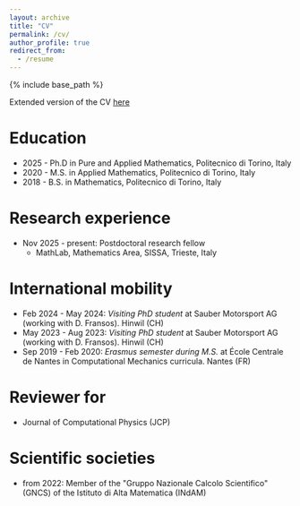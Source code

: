 ```yaml
---
layout: archive
title: "CV"
permalink: /cv/
author_profile: true
redirect_from:
  - /resume
---
```


{% include base_path %}

Extended version of the CV <a href="/files/Davide_Oberto_CV.pdf" target="_blank">here</a>



Education
======
* 2025 - Ph.D in Pure and Applied Mathematics, Politecnico di Torino, Italy
* 2020 - M.S. in Applied Mathematics, Politecnico di Torino, Italy 
* 2018 - B.S. in Mathematics, Politecnico di Torino, Italy

Research experience
=====
* Nov 2025 - present: Postdoctoral research fellow
  * MathLab, Mathematics Area, SISSA, Trieste, Italy

  
International mobility
=====
* Feb 2024 - May 2024: <em>Visiting PhD student</em> at Sauber Motorsport AG (working with D. Fransos). Hinwil (CH)
* May 2023 - Aug 2023: <em>Visiting PhD student</em> at Sauber Motorsport AG (working with D. Fransos). Hinwil (CH)
* Sep 2019 - Feb 2020: <em>Erasmus semester during M.S.</em> at École Centrale de Nantes in Computational Mechanics curricula. Nantes (FR)


<!-- continua a modificare

Project participations
=====
* <em>"RETURN - multi-Risk sciEnce for resilienT commUnities undeR a changiNg climate"</em> project, MUR-PNRR  Extended Partnership PE3 on Natural Risks Next-Generation EU (Scientific head Antonia Larese)

* Research Unit <em>“Vector- and Tensor-Valued Surface PDEs” (FOR 3013)</em>, German Research Foundation DFG (PI Axel Voigt)

* <em>"NEMESIS - NumErical MEthods for the SImulation of the impact of extreme hazards on
Structures and landscape"</em> project, University of Padua (PI Antonia Larese)

* <em>"HYDROSEM: Fluvial and tidal meanders of the Venetian-Po plain: from hydrodynamics to stratigraphy”</em> project (Progetto di Eccellenza CARIPARO 2017, PI Massimiliano Ghinassi)

* UniPD-SID-2016 project <em>“Approximation and discretization of PDEs on Manifolds for Environmental Modeling”</em>, University of Padua (PI Mario Putti)

Awards and fellowships
=====
* 2020: Nomination from the Doctoral School of Mathematical Sciences (University of Padua) to the national prize “con.Science”

* 2018: Grant for a (6 months) period abroad from “Fondazione Ing. Aldo Gini”

* 2014: <em>ERASMUS+ Programme</em> scholarship for a (1 semester) period abroad -->

Reviewer for
=====
* Journal of Computational Physics (JCP)


Scientific societies
=====
* from 2022: Member of the "Gruppo Nazionale Calcolo Scientifico" (GNCS) of the Istituto di Alta Matematica (INdAM)
